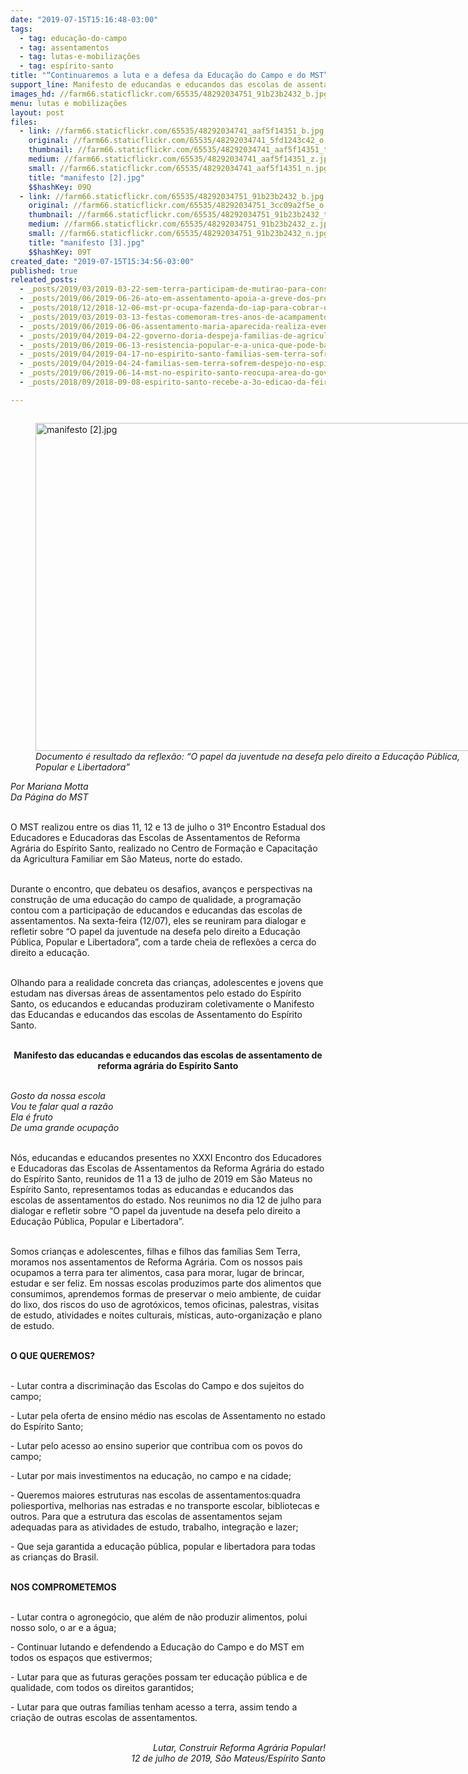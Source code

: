 ```yaml
---
date: "2019-07-15T15:16:48-03:00"
tags:
  - tag: educação-do-campo
  - tag: assentamentos
  - tag: lutas-e-mobilizações
  - tag: espírito-santo
title: "“Continuaremos a luta e a defesa da Educação do Campo e do MST”\n"
support_line: Manifesto de educandas e educandos das escolas de assentamentos no Espírito Santo
images_hd: //farm66.staticflickr.com/65535/48292034751_91b23b2432_b.jpg
menu: lutas e mobilizações
layout: post
files:
  - link: //farm66.staticflickr.com/65535/48292034741_aaf5f14351_b.jpg
    original: //farm66.staticflickr.com/65535/48292034741_5fd1243c42_o.jpg
    thumbnail: //farm66.staticflickr.com/65535/48292034741_aaf5f14351_t.jpg
    medium: //farm66.staticflickr.com/65535/48292034741_aaf5f14351_z.jpg
    small: //farm66.staticflickr.com/65535/48292034741_aaf5f14351_n.jpg
    title: "manifesto [2].jpg"
    $$hashKey: 09Q
  - link: //farm66.staticflickr.com/65535/48292034751_91b23b2432_b.jpg
    original: //farm66.staticflickr.com/65535/48292034751_3cc09a2f5e_o.jpg
    thumbnail: //farm66.staticflickr.com/65535/48292034751_91b23b2432_t.jpg
    medium: //farm66.staticflickr.com/65535/48292034751_91b23b2432_z.jpg
    small: //farm66.staticflickr.com/65535/48292034751_91b23b2432_n.jpg
    title: "manifesto [3].jpg"
    $$hashKey: 09T
created_date: "2019-07-15T15:34:56-03:00"
published: true
releated_posts:
  - _posts/2019/03/2019-03-22-sem-terra-participam-de-mutirao-para-construcao-do-centro-de-referencia-socioambiental-na-ufal.md
  - _posts/2019/06/2019-06-26-ato-em-assentamento-apoia-a-greve-dos-professores-estaduais-do-parana.md
  - _posts/2018/12/2018-12-06-mst-pr-ocupa-fazenda-do-iap-para-cobrar-o-assentamento-de-150-familias-sem-terra.md
  - _posts/2019/03/2019-03-13-festas-comemoram-tres-anos-de-acampamentos-do-mst-em-quedas-do-iguacu.md
  - _posts/2019/06/2019-06-06-assentamento-maria-aparecida-realiza-evento-de-luta-resistencia-e-fe.md
  - _posts/2019/04/2019-04-22-governo-doria-despeja-familias-de-agricultores-sem-terra-em-sp.md
  - _posts/2019/06/2019-06-13-resistencia-popular-e-a-unica-que-pode-barrar-a-mineracao-no-rs.md
  - _posts/2019/04/2019-04-17-no-espirito-santo-familias-sem-terra-sofrem-ameaca-de-despejo.md
  - _posts/2019/04/2019-04-24-familias-sem-terra-sofrem-despejo-no-espirito-santo.md
  - _posts/2019/06/2019-06-14-mst-no-espirito-santo-reocupa-area-do-governo-do-estado.md
  - _posts/2018/09/2018-09-08-espirito-santo-recebe-a-3o-edicao-da-feira-estadual-da-reforma-agraria.md

---
```

<figure class="image" style="float:left"><img alt="manifesto [2].jpg" height="525" src="//farm66.staticflickr.com/65535/48292034741_aaf5f14351_b.jpg" width="700" />
<figcaption><em>Documento &eacute; resultado da reflex&atilde;o: &ldquo;O papel da juventude na desefa pelo direito a Educa&ccedil;&atilde;o P&uacute;blica, Popular e Libertadora&rdquo;</em></figcaption>
</figure>

<p><em>Por Mariana Motta<br />
Da P&aacute;gina do MST</em></p>

<p><br />
O MST realizou entre os dias 11, 12 e 13 de julho o 31&ordm; Encontro Estadual dos Educadores e Educadoras das Escolas de Assentamentos de Reforma Agr&aacute;ria do Esp&iacute;rito Santo, realizado no Centro de Forma&ccedil;&atilde;o e Capacita&ccedil;&atilde;o da Agricultura Familiar em S&atilde;o Mateus, norte do estado.&nbsp;</p>

<p><br />
Durante o encontro, que debateu os desafios, avan&ccedil;os e perspectivas na constru&ccedil;&atilde;o de uma educa&ccedil;&atilde;o do campo de qualidade, a programa&ccedil;&atilde;o contou com a participa&ccedil;&atilde;o de educandos e educandas das escolas de assentamentos. Na sexta-feira (12/07), eles se reuniram para dialogar e refletir sobre &ldquo;O papel da juventude na desefa pelo direito a Educa&ccedil;&atilde;o P&uacute;blica, Popular e Libertadora&rdquo;, com a tarde cheia de reflex&otilde;es a cerca do direito a educa&ccedil;&atilde;o.<br />
&nbsp;</p>

<p>Olhando para a realidade concreta das crian&ccedil;as, adolescentes e jovens que estudam nas diversas &aacute;reas de assentamentos pelo estado do Esp&iacute;rito Santo, os educandos e educandas produziram coletivamente o Manifesto das Educandas e educandos das escolas de Assentamento do Esp&iacute;rito Santo.&nbsp;<br />
&nbsp;</p>

<p style="text-align: center;"><strong>Manifesto das educandas e educandos das escolas de assentamento de reforma agr&aacute;ria do Esp&iacute;rito Santo</strong></p>

<p><br />
<em>Gosto da nossa escola<br />
Vou te falar qual a raz&atilde;o<br />
Ela &eacute; fruto<br />
De uma grande ocupa&ccedil;&atilde;o&nbsp;</em></p>

<p><br />
N&oacute;s, educandas e educandos presentes no XXXI Encontro dos Educadores e Educadoras das Escolas de Assentamentos da Reforma Agr&aacute;ria do estado do Esp&iacute;rito Santo, reunidos de 11 a 13 de julho de 2019 em S&atilde;o Mateus no Esp&iacute;rito Santo, representamos todas as educandas e educandos das escolas de assentamentos do estado. Nos reunimos no dia 12 de julho para dialogar e refletir sobre &ldquo;O papel da juventude na desefa pelo direito a Educa&ccedil;&atilde;o P&uacute;blica, Popular e Libertadora&rdquo;.</p>

<p><br />
Somos crian&ccedil;as e adolescentes, filhas e filhos das fam&iacute;lias Sem Terra, moramos nos assentamentos de Reforma Agr&aacute;ria. Com os nossos pais ocupamos a terra para ter alimentos, casa para morar, lugar de brincar, estudar e ser feliz. Em nossas escolas produzimos parte dos alimentos que consumimos, aprendemos formas de preservar o meio ambiente, de cuidar do lixo, dos riscos do uso de agrot&oacute;xicos, temos oficinas, palestras, visitas de estudo, atividades e noites culturais, m&iacute;sticas, auto-organiza&ccedil;&atilde;o e plano de estudo.</p>

<p><br />
<strong>O QUE QUEREMOS?</strong></p>

<p><br />
- Lutar contra a discrimina&ccedil;&atilde;o das Escolas do Campo e dos sujeitos do campo;</p>

<p>- Lutar pela oferta de ensino m&eacute;dio nas escolas de Assentamento no estado do Esp&iacute;rito Santo;</p>

<p>- Lutar pelo acesso ao ensino superior que contribua com os povos do campo;</p>

<p>- Lutar por mais investimentos na educa&ccedil;&atilde;o, no campo e na cidade;</p>

<p>- Queremos maiores estruturas nas escolas de assentamentos:quadra poliesportiva, melhorias nas estradas e no transporte escolar, bibliotecas e outros. Para que a estrutura das escolas de assentamentos sejam adequadas para as atividades de estudo, trabalho, integra&ccedil;&atilde;o e lazer;</p>

<p>- Que seja garantida a educa&ccedil;&atilde;o p&uacute;blica, popular e libertadora para todas as crian&ccedil;as do Brasil.</p>

<p><br />
<strong>NOS COMPROMETEMOS</strong></p>

<p><br />
- Lutar contra o agroneg&oacute;cio, que al&eacute;m de n&atilde;o produzir alimentos, polui nosso solo, o ar e a &aacute;gua;</p>

<p>- Continuar lutando e defendendo a Educa&ccedil;&atilde;o do Campo e do MST em todos os espa&ccedil;os que estivermos;</p>

<p>- Lutar para que as futuras gera&ccedil;&otilde;es possam ter educa&ccedil;&atilde;o p&uacute;blica e de qualidade, com todos os direitos garantidos;</p>

<p>- Lutar para que outras fam&iacute;lias tenham acesso a terra, assim tendo a cria&ccedil;&atilde;o de outras escolas de assentamentos.</p>

<p style="text-align: right;"><br />
<em>Lutar, Construir Reforma Agr&aacute;ria Popular!<br />
12 de julho de 2019, S&atilde;o Mateus/Esp&iacute;rito Santo</em></p>
